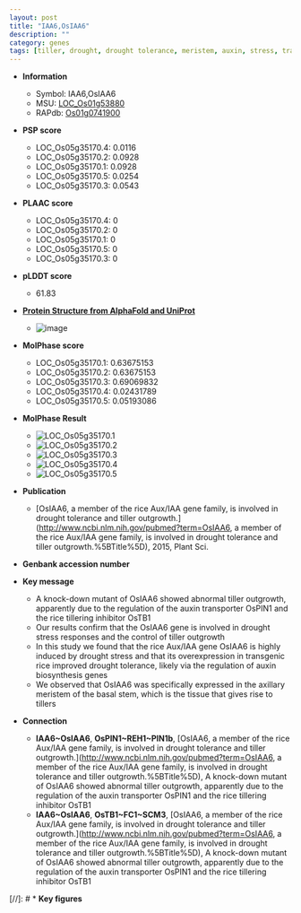```yaml
---
layout: post
title: "IAA6,OsIAA6"
description: ""
category: genes
tags: [tiller, drought, drought tolerance, meristem, auxin, stress, transporter, tillering, auxin biosynthesis, auxin transport, axillary meristem, drought stress, drought stress , drought stress response, stress response]
---
```


* **Information**  
    + Symbol: IAA6,OsIAA6  
    + MSU: [LOC_Os01g53880](http://rice.plantbiology.msu.edu/cgi-bin/ORF_infopage.cgi?orf=LOC_Os01g53880)  
    + RAPdb: [Os01g0741900](http://rapdb.dna.affrc.go.jp/viewer/gbrowse_details/irgsp1?name=Os01g0741900)  

* **PSP score**  
    + LOC_Os05g35170.4: 0.0116 
    + LOC_Os05g35170.2: 0.0928 
    + LOC_Os05g35170.1: 0.0928 
    + LOC_Os05g35170.5: 0.0254 
    + LOC_Os05g35170.3: 0.0543 

* **PLAAC score**  
    + LOC_Os05g35170.4: 0 
    + LOC_Os05g35170.2: 0 
    + LOC_Os05g35170.1: 0 
    + LOC_Os05g35170.5: 0 
    + LOC_Os05g35170.3: 0 

* **pLDDT score**
    + 61.83

* **[Protein Structure from AlphaFold and UniProt](https://www.uniprot.org/uniprotkb/Q8LQ74/entry#structure)**
    + ![image](https://ricepsp.github.io/images/Q8/AF-Q8LQ74-F1.png)

* **MolPhase score**
    + LOC_Os05g35170.1: 0.63675153
    + LOC_Os05g35170.2: 0.63675153
    + LOC_Os05g35170.3: 0.69069832
    + LOC_Os05g35170.4: 0.02431789
    + LOC_Os05g35170.5: 0.05193086

* **MolPhase Result**
    + ![LOC_Os05g35170.1](https://304243504.github.io/Pictures/LOC_Os05g/LOC_Os05g35170.1.png)
    + ![LOC_Os05g35170.2](https://304243504.github.io/Pictures/LOC_Os05g/LOC_Os05g35170.2.png)
    + ![LOC_Os05g35170.3](https://304243504.github.io/Pictures/LOC_Os05g/LOC_Os05g35170.3.png)
    + ![LOC_Os05g35170.4](https://304243504.github.io/Pictures/LOC_Os05g/LOC_Os05g35170.4.png)
    + ![LOC_Os05g35170.5](https://304243504.github.io/Pictures/LOC_Os05g/LOC_Os05g35170.5.png)

* **Publication**  
    + [OsIAA6, a member of the rice Aux/IAA gene family, is involved in drought tolerance and tiller outgrowth.](http://www.ncbi.nlm.nih.gov/pubmed?term=OsIAA6, a member of the rice Aux/IAA gene family, is involved in drought tolerance and tiller outgrowth.%5BTitle%5D), 2015, Plant Sci.

* **Genbank accession number**  

* **Key message**  
    + A knock-down mutant of OsIAA6 showed abnormal tiller outgrowth, apparently due to the regulation of the auxin transporter OsPIN1 and the rice tillering inhibitor OsTB1
    + Our results confirm that the OsIAA6 gene is involved in drought stress responses and the control of tiller outgrowth
    + In this study we found that the rice Aux/IAA gene OsIAA6 is highly induced by drought stress and that its overexpression in transgenic rice improved drought tolerance, likely via the regulation of auxin biosynthesis genes
    + We observed that OsIAA6 was specifically expressed in the axillary meristem of the basal stem, which is the tissue that gives rise to tillers

* **Connection**  
    + __IAA6~OsIAA6__, __OsPIN1~REH1~PIN1b__, [OsIAA6, a member of the rice Aux/IAA gene family, is involved in drought tolerance and tiller outgrowth.](http://www.ncbi.nlm.nih.gov/pubmed?term=OsIAA6, a member of the rice Aux/IAA gene family, is involved in drought tolerance and tiller outgrowth.%5BTitle%5D), A knock-down mutant of OsIAA6 showed abnormal tiller outgrowth, apparently due to the regulation of the auxin transporter OsPIN1 and the rice tillering inhibitor OsTB1
    + __IAA6~OsIAA6__, __OsTB1~FC1~SCM3__, [OsIAA6, a member of the rice Aux/IAA gene family, is involved in drought tolerance and tiller outgrowth.](http://www.ncbi.nlm.nih.gov/pubmed?term=OsIAA6, a member of the rice Aux/IAA gene family, is involved in drought tolerance and tiller outgrowth.%5BTitle%5D), A knock-down mutant of OsIAA6 showed abnormal tiller outgrowth, apparently due to the regulation of the auxin transporter OsPIN1 and the rice tillering inhibitor OsTB1

[//]: # * **Key figures**  


